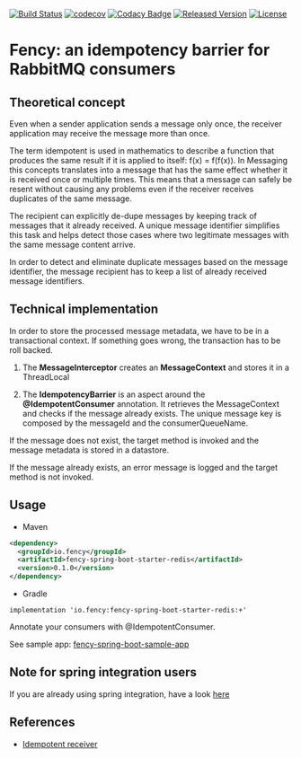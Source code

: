[![Build Status][ci-img]][ci]
[![codecov](https://codecov.io/gh/ask4gilles/fency/branch/master/graph/badge.svg)](https://codecov.io/gh/ask4gilles/fency)
[![Codacy Badge](https://api.codacy.com/project/badge/Grade/7ee34d1388f549e1ad3298a967f388f0)](https://www.codacy.com/app/ask4gilles/fency?utm_source=github.com&amp;utm_medium=referral&amp;utm_content=ask4gilles/fency&amp;utm_campaign=Badge_Grade)
[![Released Version][maven-img]][maven]
[![License](https://img.shields.io/badge/License-Apache%202.0-blue.svg)](https://opensource.org/licenses/Apache-2.0)
# Fency: an idempotency barrier for RabbitMQ consumers
## Theoretical concept
Even when a sender application sends a message only once,
the receiver application may receive the message more than once.

The term idempotent is used in mathematics to describe a function that produces the same result 
if it is applied to itself: f(x) = f(f(x)). 
In Messaging this concepts translates into a message that has the same effect whether it is received 
once or multiple times. 
This means that a message can safely be resent without causing any problems even if the receiver receives 
duplicates of the same message.

The recipient can explicitly de-dupe messages by keeping track of messages that it already received. 
A unique message identifier simplifies this task and helps detect those cases where 
two legitimate messages with the same message content arrive.

In order to detect and eliminate duplicate messages based on the message identifier, 
the message recipient has to keep a list of already received message identifiers.

## Technical implementation

In order to store the processed message metadata, we have to be in a transactional context.
If something goes wrong, the transaction has to be roll backed.

1.  The **MessageInterceptor** creates an **MessageContext** and stores it in a ThreadLocal

2.  The **IdempotencyBarrier** is an aspect around the **@IdempotentConsumer** annotation. 
It retrieves the MessageContext and checks if the message already exists. 
The unique message key is composed by the messageId and the consumerQueueName.

If the message does not exist, the target method is invoked and the message metadata is stored in a datastore.

If the message already exists, an error message is logged and the target method is not invoked.

## Usage

* Maven
```xml
<dependency>
  <groupId>io.fency</groupId>
  <artifactId>fency-spring-boot-starter-redis</artifactId>
  <version>0.1.0</version>
</dependency>
```

* Gradle
```text
implementation 'io.fency:fency-spring-boot-starter-redis:+'
```

Annotate your consumers with @IdempotentConsumer.

See sample app: [fency-spring-boot-sample-app](https://github.com/ask4gilles/fency/tree/master/fency-spring-boot-sample-app)

## Note for spring integration users
If you are already using spring integration, have a look 
[here](https://docs.spring.io/spring-integration/docs/current/reference/html/#idempotent-receiver)

## References
* [Idempotent receiver](https://www.enterpriseintegrationpatterns.com/patterns/messaging/IdempotentReceiver.html)

[ci-img]: https://api.travis-ci.com/ask4gilles/fency.svg?branch=master
[ci]: https://travis-ci.com/ask4gilles/fency
[maven-img]: https://img.shields.io/maven-central/v/io.fency/fency-core.svg
[maven]: http://search.maven.org/#search%7Cga%7C1%7Cio.fency
